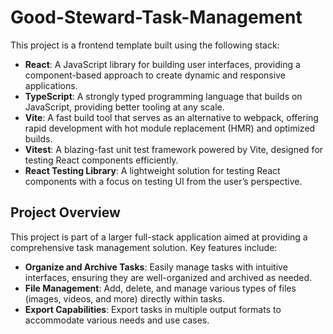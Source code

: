 # Good-Steward-Task-Management

This project is a frontend template built using the following stack:

- **React**: A JavaScript library for building user interfaces, providing a component-based approach to create dynamic and responsive applications.
- **TypeScript**: A strongly typed programming language that builds on JavaScript, providing better tooling at any scale.
- **Vite**: A fast build tool that serves as an alternative to webpack, offering rapid development with hot module replacement (HMR) and optimized builds.
- **Vitest**: A blazing-fast unit test framework powered by Vite, designed for testing React components efficiently.
- **React Testing Library**: A lightweight solution for testing React components with a focus on testing UI from the user’s perspective.

## Project Overview

This project is part of a larger full-stack application aimed at providing a comprehensive task management solution. Key features include:

- **Organize and Archive Tasks**: Easily manage tasks with intuitive interfaces, ensuring they are well-organized and archived as needed.
- **File Management**: Add, delete, and manage various types of files (images, videos, and more) directly within tasks.
- **Export Capabilities**: Export tasks in multiple output formats to accommodate various needs and use cases.
